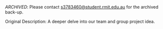 *ARCHIVED*: Please contact s3783460@student.rmit.edu.au for the archived back-up.

Original Description:
A deeper delve into our team and group project idea.
